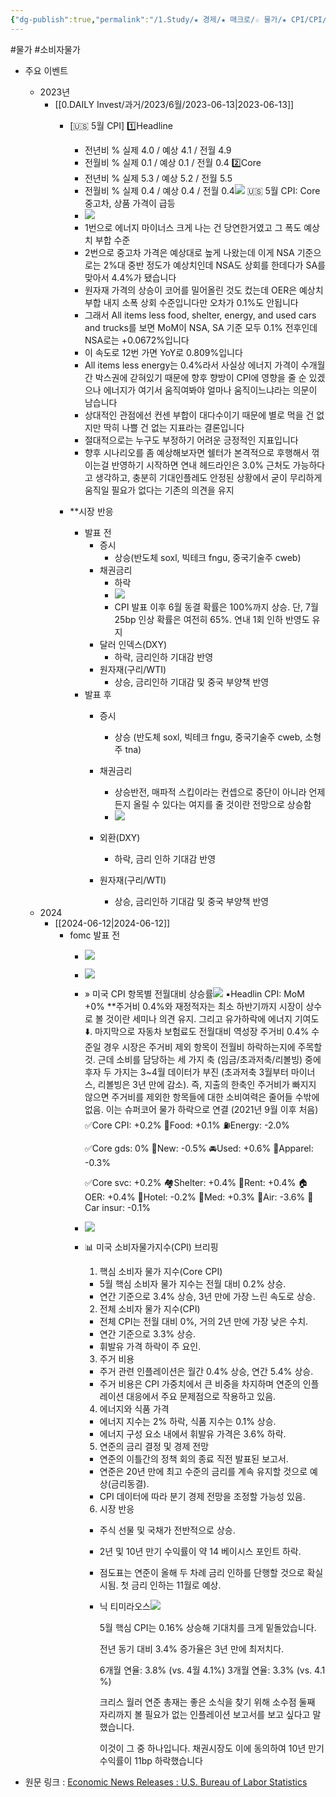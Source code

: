 ```yaml
---
{"dg-publish":true,"permalink":"/1.Study/★ 경제/★ 매크로/☆ 물가/★ CPI/CPI/","created":"2023-06-14T08:39:33.630+09:00","updated":"2025-06-03T20:07:19.914+09:00"}
---
```


#물가 #소비자물가


- 주요 이벤트
	- 2023년
		- [[0.DAILY Invest/과거/2023/6월/2023-06-13\|2023-06-13]]
			- [🇺🇸 5월 CPI]
				1️⃣Headline
				- 전년비 %
				실제 4.0 / 예상 4.1 / 전월 4.9
				- 전월비 %
				실제 0.1 / 예상 0.1 / 전월 0.4
				2️⃣Core
				- 전년비 %
				실제 5.3 / 예상 5.2 / 전월 5.5
				- 전월비 %
				실제 0.4 / 예상 0.4 / 전월 0.4![](https://i.imgur.com/4NNzRJ2.png)
				🇺🇸 5월 CPI: Core 중고차, 상품 가격이 급등
				- ![](https://i.imgur.com/aXw6gTX.png)
				- 1번으로 에너지 마이너스 크게 나는 건 당연한거였고 그 폭도 예상치 부합 수준
				- 2번으로 중고차 가격은 예상대로 높게 나왔는데 이게 NSA 기준으로는 2%대 중반 정도가 예상치인데 NSA도 상회를 한데다가 SA를 맞아서 4.4%가 됐습니다
				- 원자재 가격의 상승이 코어를 밀어올린 것도 컸는데 OER은 예상치 부합 내지 소폭 상회 수준입니다만 오차가 0.1%도 안됩니다
				- 그래서 All items less food, shelter, energy, and used cars and trucks를 보면 MoM이 NSA, SA 기준 모두 0.1% 전후인데 NSA로는 +0.0672%입니다
				- 이 속도로 12번 가면 YoY로 0.809%입니다
				- All items less energy는 0.4%라서 사실상 에너지 가격이 수개월간 박스권에 갇혀있기 때문에 향후 향방이 CPI에 영향을 줄 순 있겠으나 에너지가 여기서 움직여봐야 얼마나 움직이느냐라는 의문이 남습니다
				- 상대적인 관점에선 컨센 부합이 대다수이기 때문에 별로 먹을 건 없지만 딱히 나쁠 건 없는 지표라는 결론입니다
				- 절대적으로는 누구도 부정하기 어려운 긍정적인 지표입니다
				- 향후 시나리오를 좀 예상해보자면 쉘터가 본격적으로 후행해서 꺾이는걸 반영하기 시작하면 연내 헤드라인은 3.0% 근처도 가능하다고 생각하고, 충분히 기대인플레도 안정된 상황에서 굳이 무리하게 움직일 필요가 없다는 기존의 의견을 유지

			- **시장 반응
				- 발표 전
					- 증시
						- 상승(반도체 soxl, 빅테크 fngu, 중국기술주 cweb)
					- 채권금리
						- 하락
						- ![](https://i.imgur.com/0PPqrWC.png)
						- CPI 발표 이후 6월 동결 확률은 100%까지 상승. 단, 7월 25bp 인상 확률은 여전히 65%. 연내 1회 인하 반영도 유지
					- 달러 인덱스(DXY)
						- 하락, 금리인하 기대감 반영
					- 원자재(구리/WTI)
						- 상승, 금리인하 기대감 및 중국 부양책 반영
				- 발표 후
					- 증시
						- 상승 (반도체 soxl, 빅테크 fngu, 중국기술주 cweb, 소형주 tna)
					- 채권금리
						- 상승반전, 매파적 스킵이라는 컨셉으로 중단이 아니라 언제든지 올릴 수 있다는 여지를 줄 것이란 전망으로 상승함
						- ![](https://i.imgur.com/H0j3uQU.png)

					- 외환(DXY)
						- 하락, 금리 인하 기대감 반영
					- 원자재(구리/WTI)
						- 상승, 금리인하 기대감 및 중국 부양책 반영
	- 2024
		- [[2024-06-12\|2024-06-12]]
			- fomc 발표 전
				- ![](https://i.imgur.com/Xjf258B.png)
				- ![](https://i.imgur.com/KZABDxA.png)
				- » 미국 CPI 항목별 전월대비 상승률![](https://i.imgur.com/5D9bH6G.png)
					▪️Headlin CPI: MoM +0%
					**주거비 0.4%와 재정적자는 최소 하반기까지 시장이 상수로 볼 것이란 세미나 의견 유지. 그리고 유가하락에 에너지 기여도⬇️. 마지막으로 자동차 보험료도 전월대비 역성장
					주거비 0.4% 수준일 경우 시장은 주거비 제외 항목이 전월비 하락하는지에 주목할 것. 근데 소비를 담당하는 세 가지 축 (임금/초과저축/리볼빙) 중에 후자 두 가지는 3~4월 데이터가 부진 (초과저축 3월부터 마이너스, 리볼빙은 3년 만에 감소). 즉, 지출의 한축인 주거비가 빠지지 않으면 주거비를 제외한 항목들에 대한 소비여력은 줄어들 수밖에 없음. 이는 슈퍼코어 물가 하락으로 연결 (2021년 9월 이후 처음)
					✅Core CPI: +0.2%
					🍲Food: +0.1%
					⛽️Energy: -2.0%
					
					✅Core gds: 0%
					🚗New:  -0.5%
					🚘Used: +0.6%
					👕Apparel: -0.3%
					  
					✅Core svc: +0.2%
					🏘️Shelter: +0.4%
					  🏡Rent: +0.4%
					  🏠OER: +0.4%
					  🏨Hotel: -0.2%
					🏥Med: +0.3%
					🛫Air: -3.6%
					📜Car insur: -0.1%
				- ![](https://i.imgur.com/UwbWE1R.png)
				- 📊 미국 소비자물가지수(CPI) 브리핑
					1. 핵심 소비자 물가 지수(Core CPI)
					
					- 5월 핵심 소비자 물가 지수는 전월 대비 0.2% 상승.
					- 연간 기준으로 3.4% 상승, 3년 만에 가장 느린 속도로 상승.
					
					2. 전체 소비자 물가 지수(CPI)
					
					- 전체 CPI는 전월 대비 0%, 거의 2년 만에 가장 낮은 수치.
					- 연간 기준으로 3.3% 상승.
					- 휘발유 가격 하락이 주 요인.
					
					3. 주거 비용
					
					- 주거 관련 인플레이션은 월간 0.4% 상승, 연간 5.4% 상승.
					- 주거 비용은 CPI 가중치에서 큰 비중을 차지하며 연준의 인플레이션 대응에서 주요 문제점으로 작용하고 있음.
					
					4. 에너지와 식품 가격
					
					- 에너지 지수는 2% 하락, 식품 지수는 0.1% 상승.
					- 에너지 구성 요소 내에서 휘발유 가격은 3.6% 하락.
					
					5. 연준의 금리 결정 및 경제 전망
					
					- 연준의 이틀간의 정책 회의 종료 직전 발표된 보고서.
					- 연준은 20년 만에 최고 수준의 금리를 계속 유지할 것으로 예상(금리동결).
					- CPI 데이터에 따라 분기 경제 전망을 조정할 가능성 있음.
					
					6. 시장 반응
					
					- 주식 선물 및 국채가 전반적으로 상승.
					- 2년 및 10년 만기 수익률이 약 14 베이시스 포인트 하락.
					- 점도표는 연준이 올해 두 차례 금리 인하를 단행할 것으로 확실시됨. 첫 금리 인하는 11월로 예상.
					- 닉 티미라오스![](https://i.imgur.com/foyA0Ns.png)
	
						5월 핵심 CPI는 0.16% 상승해 기대치를 크게 밑돌았습니다.
						
						전년 동기 대비 3.4% 증가율은 3년 만에 최저치다.
						
						6개월 연율: 3.8% (vs. 4월 4.1%)
						3개월 연율: 3.3% (vs. 4.1 %)
						
						크리스 월러 연준 총재는 좋은 소식을 찾기 위해 소수점 둘째 자리까지 볼 필요가 없는 인플레이션 보고서를 보고 싶다고 말했습니다.
						
						이것이 그 중 하나입니다. 채권시장도 이에 동의하여 10년 만기 수익률이 11bp 하락했습니다

- 원문 링크 : [Economic News Releases : U.S. Bureau of Labor Statistics](https://www.bls.gov/bls/newsrels.htm)